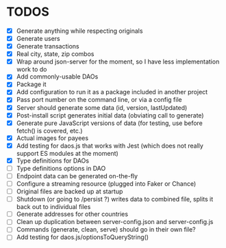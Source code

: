 # TODOS

- [x] Generate anything while respecting originals
- [x] Generate users
- [x] Generate transactions
- [x] Real city, state, zip combos
- [x] Wrap around json-server for the moment, so I have less implementation work to do
- [x] Add commonly-usable DAOs
- [x] Package it
- [x] Add configuration to run it as a package included in another project
- [x] Pass port number on the command line, or via a config file
- [x] Server should generate some data (id, version, lastUpdated)
- [x] Post-install script generates initial data (obviating call to generate)
- [x] Generate pure JavaScript versions of data (for testing, use before fetch() is covered, etc.)
- [x] Actual images for payees
- [x] Add testing for daos.js that works with Jest (which does not really support ES modules at the moment)
- [x] Type definitions for DAOs
- [ ] Type definitions options in DAO
- [ ] Endpoint data can be generated on-the-fly
- [ ] Configure a streaming resource (plugged into Faker or Chance)
- [ ] Original files are backed up at startup
- [ ] Shutdown (or going to /persist ?) writes data to combined file, splits it back out to individual files
- [ ] Generate addresses for other countries
- [ ] Clean up duplication between server-config.json and server-config.js
- [ ] Commands (generate, clean, serve) should go in their own file?
- [ ] Add testing for daos.js/optionsToQueryString()
